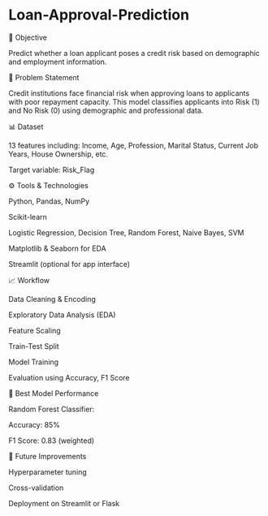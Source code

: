 # Loan-Approval-Prediction
🎯 Objective

Predict whether a loan applicant poses a credit risk based on demographic and employment information.

🧠 Problem Statement

Credit institutions face financial risk when approving loans to applicants with poor repayment capacity. This model classifies applicants into Risk (1) and No Risk (0) using demographic and professional data.

📊 Dataset

13 features including: Income, Age, Profession, Marital Status, Current Job Years, House Ownership, etc.

Target variable: Risk_Flag

⚙️ Tools & Technologies

Python, Pandas, NumPy

Scikit-learn

Logistic Regression, Decision Tree, Random Forest, Naive Bayes, SVM

Matplotlib & Seaborn for EDA

Streamlit (optional for app interface)

📈 Workflow

Data Cleaning & Encoding

Exploratory Data Analysis (EDA)

Feature Scaling

Train-Test Split

Model Training

Evaluation using Accuracy, F1 Score

🧪 Best Model Performance

Random Forest Classifier:

Accuracy: 85%

F1 Score: 0.83 (weighted)

🚀 Future Improvements

Hyperparameter tuning

Cross-validation

Deployment on Streamlit or Flask


